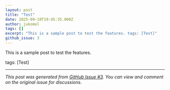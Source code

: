 ```yaml
---
layout: post
title: "Test"
date: 2025-09-10T19:45:35.000Z
author: jukomol
tags: []
excerpt: "This is a sample post to test the features. tags: [Test]"
github_issue: 3
---
```

This is a sample post to test the features.

tags: [Test]


---

*This post was generated from [GitHub Issue #3](https://github.com/jukomol/blogs/issues/3). You can view and comment on the original issue for discussions.*